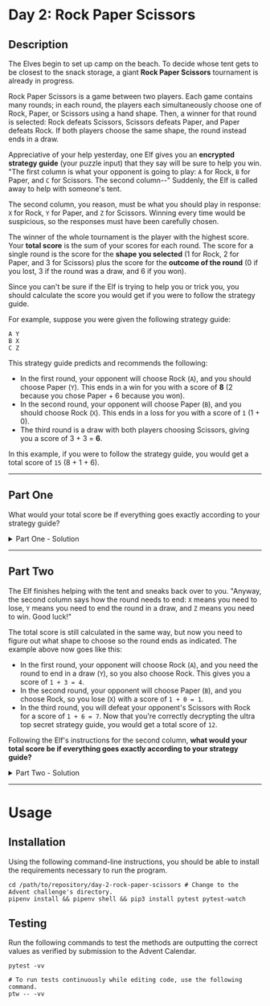 # Day 2: Rock Paper Scissors

## Description

The Elves begin to set up camp on the beach. To decide whose tent gets to be closest to the snack storage, a giant
**Rock Paper Scissors** tournament is already in progress.

Rock Paper Scissors is a game between two players. Each game contains many rounds; in each round, the players each
simultaneously choose one of Rock, Paper, or Scissors using a hand shape. Then, a winner for that round is selected:
Rock defeats Scissors, Scissors defeats Paper, and Paper defeats Rock. If both players choose the same shape, the round
instead ends in a draw.

Appreciative of your help yesterday, one Elf gives you an **encrypted strategy guide** (your puzzle input) that they say
will be sure to help you win. "The first column is what your opponent is going to play: `A` for Rock, `B` for Paper,
and `C`
for Scissors. The second column--" Suddenly, the Elf is called away to help with someone's tent.

The second column, you reason, must be what you should play in response: `X` for Rock, `Y` for Paper, and `Z` for
Scissors.
Winning every time would be suspicious, so the responses must have been carefully chosen.

The winner of the whole tournament is the player with the highest score. Your **total score** is the sum of your scores
for
each round. The score for a single round is the score for the **shape you selected** (1 for Rock, 2 for Paper, and 3 for
Scissors) plus the score for the **outcome of the round** (0 if you lost, 3 if the round was a draw, and 6 if you won).

Since you can't be sure if the Elf is trying to help you or trick you, you should calculate the score you would get if
you were to follow the strategy guide.

For example, suppose you were given the following strategy guide:

```shell
A Y
B X
C Z
```

This strategy guide predicts and recommends the following:

- In the first round, your opponent will choose Rock (`A`), and you should choose Paper (`Y`). This ends in a win for
  you
  with
  a score of **8** (2 because you chose Paper + 6 because you won).
- In the second round, your opponent will choose Paper (`B`), and you should choose Rock (`X`). This ends in a loss for
  you
  with a score of `1` (1 + 0).
- The third round is a draw with both players choosing Scissors, giving you a score of 3 + 3 = **6**.

In this example, if you were to follow the strategy guide, you would get a total score of `15` (8 + 1 + 6).

---

## Part One

What would your total score be if everything goes exactly according to your strategy guide?

<details>
  <summary>Part One - Solution</summary>

  ```shell
  15337
  ```

</details>

---

## Part Two

The Elf finishes helping with the tent and sneaks back over to you. "Anyway, the second column says how the round needs
to end: `X` means you need to lose, `Y` means you need to end the round in a draw, and `Z` means you need to win. Good luck!"

The total score is still calculated in the same way, but now you need to figure out what shape to choose so the round
ends as indicated. The example above now goes like this:

- In the first round, your opponent will choose Rock (`A`), and you need the round to end in a draw (`Y`), so you also choose
Rock. This gives you a score of `1 + 3 = 4`.
- In the second round, your opponent will choose Paper (`B`), and you choose Rock, so you lose (`X`) with a score of `1 + 0 = 1`.
- In the third round, you will defeat your opponent's Scissors with Rock for a score of `1 + 6 = 7`.
Now that you're correctly decrypting the ultra top secret strategy guide, you would get a total score of `12`.

Following the Elf's instructions for the second column, **what would your total score be if everything goes exactly
according to your strategy guide?**

<details>
  <summary>Part Two - Solution</summary>

  ```shell
  11696
  ```

</details>

---

# Usage

## Installation

Using the following command-line instructions, you should be able to install the requirements necessary to run the
program.

```shell
cd /path/to/repository/day-2-rock-paper-scissors # Change to the Advent challenge's directory.
pipenv install && pipenv shell && pip3 install pytest pytest-watch
```

## Testing

Run the following commands to test the methods are outputting the correct values as verified by submission to the Advent
Calendar.

```shell
pytest -vv

# To run tests continuously while editing code, use the following command.
ptw -- -vv
```
